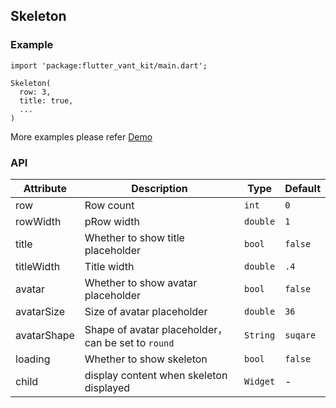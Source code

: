 ## Skeleton

### Example

```
import 'package:flutter_vant_kit/main.dart';

Skeleton(
  row: 3,
  title: true,
  ...
)
```

More examples please refer [Demo](https://github.com/benjaken/flutter_vant_kit/blob/master/example/lib/routes/demoSkeleton.dart)

### API

| Attribute | Description | Type | Default |
| ------------ | ------------ | ------------ | ------------ |
| row | Row count | `int` | `0` |
| rowWidth | pRow width | `double` | `1` |
| title | Whether to show title placeholder | `bool` | `false` |
| titleWidth | Title width | `double` | `.4` |
| avatar | Whether to show avatar placeholder | `bool` | `false` |
| avatarSize | Size of avatar placeholder | `double` | `36` |
| avatarShape | Shape of avatar placeholder，can be set to `round` | `String` | `suqare` |
| loading | Whether to show skeleton | `bool` | `false` |
| child | display content when skeleton displayed | `Widget` | - |
